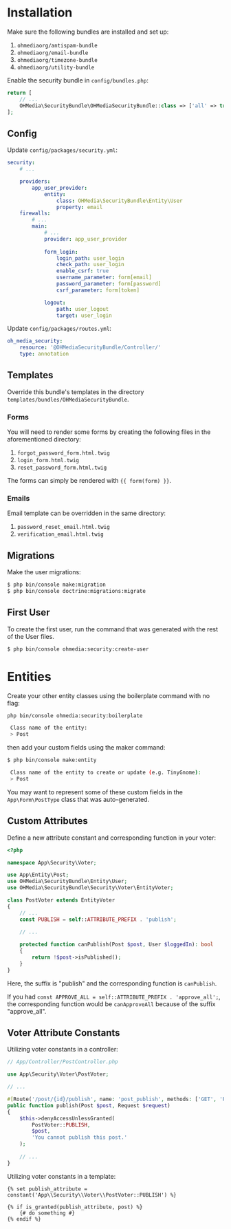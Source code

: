 # Installation

Make sure the following bundles are installed and set up:

1. `ohmediaorg/antispam-bundle`
1. `ohmediaorg/email-bundle`
1. `ohmediaorg/timezone-bundle`
1. `ohmediaorg/utility-bundle`

Enable the security bundle in `config/bundles.php`:

```php
return [
    // ...
    OHMedia\SecurityBundle\OHMediaSecurityBundle::class => ['all' => true],
];
```

## Config

Update `config/packages/security.yml`:

```yaml
security:
    # ...

    providers:
        app_user_provider:
            entity:
                class: OHMedia\SecurityBundle\Entity\User
                property: email
    firewalls:
        # ...
        main:
            # ...
            provider: app_user_provider
            
            form_login:
                login_path: user_login
                check_path: user_login
                enable_csrf: true
                username_parameter: form[email]
                password_parameter: form[password]
                csrf_parameter: form[token]

            logout:
                path: user_logout
                target: user_login
```

Update `config/packages/routes.yml`:

```yaml
oh_media_security:
    resource: '@OHMediaSecurityBundle/Controller/'
    type: annotation
```

## Templates

Override this bundle's templates in the directory `templates/bundles/OHMediaSecurityBundle`.

### Forms

You will need to render some forms by creating the following files in the
aforementioned directory:

1. `forgot_password_form.html.twig`
1. `login_form.html.twig`
1. `reset_password_form.html.twig`

The forms can simply be rendered with `{{ form(form) }}`.

### Emails

Email template can be overridden in the same directory:

1. `password_reset_email.html.twig`
1. `verification_email.html.twig`

## Migrations

Make the user migrations:

```bash
$ php bin/console make:migration
$ php bin/console doctrine:migrations:migrate
```

## First User

To create the first user, run the command that was generated with the rest
of the User files.

```bash
$ php bin/console ohmedia:security:create-user
```

# Entities

Create your other entity classes using the boilerplate command with no flag:

```bash
php bin/console ohmedia:security:boilerplate

 Class name of the entity:
 > Post
```

then add your custom fields using the maker command:

```bash
$ php bin/console make:entity

 Class name of the entity to create or update (e.g. TinyGnome):
 > Post
```

You may want to represent some of these custom fields in the
`App\Form\PostType` class that was auto-generated.

## Custom Attributes

Define a new attribute constant and corresponding function in your voter:

```php
<?php

namespace App\Security\Voter;

use App\Entity\Post;
use OHMedia\SecurityBundle\Entity\User;
use OHMedia\SecurityBundle\Security\Voter\EntityVoter;

class PostVoter extends EntityVoter
{
    // ...
    const PUBLISH = self::ATTRIBUTE_PREFIX . 'publish';
    
    // ...

    protected function canPublish(Post $post, User $loggedIn): bool
    {
        return !$post->isPublished();
    }
}
```

Here, the suffix is "publish" and the corresponding function is `canPublish`.

If you had `const APPROVE_ALL = self::ATTRIBUTE_PREFIX . 'approve_all';`, the
corresponding function would be `canApproveAll` because of the suffix "approve_all".

## Voter Attribute Constants

Utilizing voter constants in a controller:

```php
// App/Controller/PostController.php

use App\Security\Voter\PostVoter;

// ...

#[Route('/post/{id}/publish', name: 'post_publish', methods: ['GET', 'POST'])]
public function publish(Post $post, Request $request)
{
    $this->denyAccessUnlessGranted(
        PostVoter::PUBLISH,
        $post,
        'You cannot publish this post.'
    );
    
    // ...
}
```

Utilizing voter constants in a template:

```twig
{% set publish_attribute = constant('App\\Security\\Voter\\PostVoter::PUBLISH') %}

{% if is_granted(publish_attribute, post) %}
    {# do something #}
{% endif %}
```
